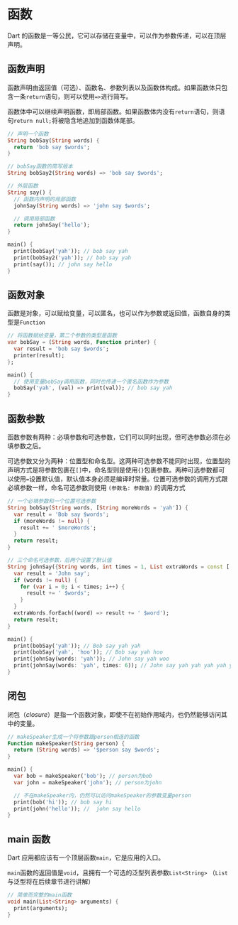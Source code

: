 # 函数

Dart 的函数是一等公民，它可以存储在变量中，可以作为参数传递，可以在顶层声明。

## 函数声明

函数声明由返回值（可选）、函数名、参数列表以及函数体构成。如果函数体只包含一条`return`语句，则可以使用`=>`进行简写。

函数体中可以继续声明函数，即局部函数。如果函数体内没有`return`语句，则语句`return null;`将被隐含地追加到函数体尾部。

```dart
// 声明一个函数
String bobSay(String words) {
  return 'bob say $words';
}

// bobSay函数的简写版本
String bobSay2(String words) => 'bob say $words';

// 外层函数
String say() {
  // 函数内声明的局部函数
  johnSay(String words) => 'john say $words';

  // 调用局部函数
  return johnSay('hello');
}

main() {
  print(bobSay('yah')); // bob say yah
  print(bobSay2('yah')); // bob say yah
  print(say()); // john say hello
}
```

## 函数对象

函数是对象，可以赋给变量，可以匿名，也可以作为参数或返回值，函数自身的类型是`Function`

```dart
// 将函数赋给变量，第二个参数的类型是函数
var bobSay = (String words, Function printer) {
  var result = 'bob say $words';
  printer(result);
};

main() {
  // 使用变量bobSay调用函数，同时也传递一个匿名函数作为参数
  bobSay('yah', (val) => print(val)); // bob say yah
}
```

## 函数参数

函数参数有两种：必填参数和可选参数，它们可以同时出现，但可选参数必须在必填参数之后。

可选参数又分为两种：位置型和命名型。这两种可选参数不能同时出现，位置型的声明方式是将参数包裹在`[]`中，命名型则是使用`{}`包裹参数。两种可选参数都可以使用`=`设置默认值，默认值本身必须是编译时常量。位置可选参数的调用方式跟必填参数一样，命名可选参数则使用 `(参数名: 参数值)` 的调用方式

```dart
// 一个必填参数和一个位置可选参数
String bobSay(String words, [String moreWords = 'yah']) {
  var result = 'Bob say $words';
  if (moreWords != null) {
    result += ' $moreWords';
  }
  return result;
}

// 三个命名可选参数，后两个设置了默认值
String johnSay({String words, int times = 1, List extraWords = const ['woo']}) {
  var result = 'John say';
  if (words != null) {
    for (var i = 0; i < times; i++) {
      result += ' $words';
    }
  }
  extraWords.forEach((word) => result += ' $word');
  return result;
}

main() {
  print(bobSay('yah')); // Bob say yah yah
  print(bobSay('yah', 'hoo')); // Bob say yah hoo
  print(johnSay(words: 'yah')); // John say yah woo
  print(johnSay(words: 'yah', times: 6)); // John say yah yah yah yah yah yah woo
}
```

## 闭包

闭包（_closure_）是指一个函数对象，即使不在初始作用域内，也仍然能够访问其中的变量。

```dart
// makeSpeaker生成一个将参数跟person相连的函数
Function makeSpeaker(String person) {
  return (String words) => '$person say $words';
}

main() {
  var bob = makeSpeaker('bob'); // person为bob
  var john = makeSpeaker('john'); // person为john

  // 不在makeSpeaker内，仍然可以访问makeSpeaker的参数变量person
  print(bob('hi')); // bob say hi
  print(john('hello')); //  john say hello
}
```

## main 函数

Dart 应用都应该有一个顶层函数`main`，它是应用的入口。

`main`函数的返回值是`void`，且拥有一个可选的泛型列表参数`List<String>` （`List`与泛型将在后续章节进行讲解）

```dart
// 简单而完整的main函数
void main(List<String> arguments) {
  print(arguments);
}
```

